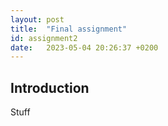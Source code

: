 ```yaml
---
layout: post
title:  "Final assignment"
id: assignment2
date:   2023-05-04 20:26:37 +0200
---
```


## Introduction
Stuff